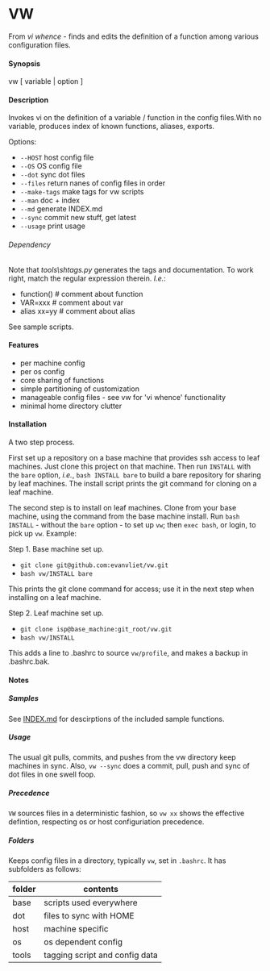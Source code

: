 VW
==

From *vi whence* - finds and edits the definition of a function
among various configuration files.

#### Synopsis
vw [ variable | option ]

#### Description
Invokes vi on the definition of a variable / function in the config
files.With no variable, produces index of known functions, aliases,
exports.

Options:
  + `--HOST`      host config file
  + `--OS`        OS config file
  + `--dot`       sync dot files
  + `--files`     return nanes of config files in order
  + `--make-tags` make tags for vw scripts
  + `--man`       doc + index
  + `--md`        generate INDEX.md
  + `--sync`      commit new stuff, get latest
  + `--usage`     print usage

###### Dependency
Note that *tools\shtags.py* generates the tags and documentation.
To work right, match the regular expression therein. *I.e.*:
+ function() # comment about function
+ VAR=xxx # comment about var
+ alias xx=yy # comment about alias

See sample scripts.

#### Features
+ per machine config
+ per os config
+ core sharing of functions
+ simple partitioning of customization
+ manageable config files - see vw for 'vi whence' functionality
+ minimal home directory clutter

#### Installation
A two step process.

First set up a repository on a base machine that provides ssh access
to leaf machines.  Just clone this project on that machine. Then
run `INSTALL` with the `bare` option, *i.e.*,
`bash INSTALL bare` to build a bare repository for sharing
by leaf machines. The install script prints the git command for
cloning on a leaf machine.

The second step is to install on leaf machines. Clone from your
base machine, using the command from the base machine install. Run
`bash INSTALL` - without the `bare` option - to set up
`vw`; then `exec bash`, or login, to pick up `vw`. Example:

Step 1.  Base machine set up.
+ `git clone git@github.com:evanvliet/vw.git`
+ `bash vw/INSTALL bare`

This prints the git clone command for access; use it in the next
step when installing on a leaf machine.

Step 2. Leaf machine set up.
+ `git clone isp@base_machine:git_root/vw.git`
+ `bash vw/INSTALL`

This adds a line to .bashrc to source `vw/profile`, and makes
a backup in .bashrc.bak.

#### Notes

##### Samples
See [INDEX.md](../blob/master/INDEX.md) for descirptions of the included
sample functions.

##### Usage
The usual git pulls, commits, and pushes from the vw directory keep
machines in sync.  Also, `vw --sync` does a commit, pull, push and
sync of dot files in one swell foop.

##### Precedence
`VW` sources files in a deterministic fashion, so `vw xx` shows the
effective defintion, respecting os or host configuriation precedence.

##### Folders
Keeps config files in a directory, typically `vw`, set in `.bashrc`.
It has subfolders as follows:

folder | contents
------ | --------
base   | scripts used everywhere
dot    | files to sync with HOME
host   | machine specific
os     | os dependent config
tools  | tagging script and config data
